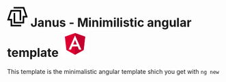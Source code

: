 # ![screenshot](media/logo.png) Janus - Minimilistic angular template ![screenshot](media/angular.png)
This template is the minimalistic angular template shich you get with ```ng new```